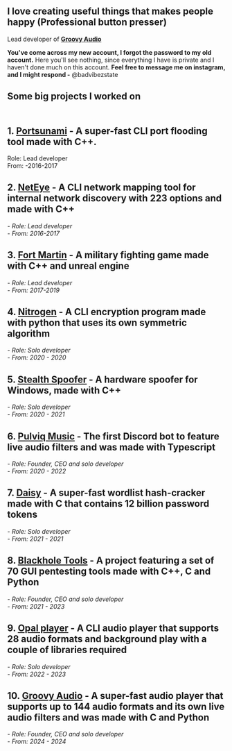 ## I love creating useful things that makes people happy (Professional button presser)

Lead developer of **[Groovy Audio](https://github.com/Groovy-Audio)**

**You've come across my new account, I forgot the password to my old account.**
Here you'll see nothing, since everything I have is private and I haven't done much on this account. 
**Feel free to message me on instagram, and I might respond -** @badvibezstate

## Some big projects I worked on
\
**1. [Portsunami](https://github.com/g7gg) - A super-fast CLI port flooding tool made with C++.**
-
Role: Lead developer\
From: -2016-2017


**2. [NetEye](https://github.com/g7gg) - A CLI network mapping tool for internal network discovery with 223 options and made with C++**
-
*- Role: Lead developer*\
*- From: 2016-2017*

**3. [Fort Martin](https://github.com/g7gg) - A military fighting game made with C++ and unreal engine**
-
*- Role: Lead developer*\
*- From: 2017-2019*

**4. [Nitrogen](https://github.com/g7gg) - A CLI encryption program made with python that uses its own symmetric algorithm**
-
*- Role: Solo developer*\
*- From: 2020 - 2020*

**5. [Stealth Spoofer](https://github.com/g7gg) - A hardware spoofer for Windows, made with C++**
-
*- Role: Solo developer*\
*- From: 2020 - 2021*

**6. [Pulviq Music](https://pulviq.io) - The first Discord bot to feature live audio filters and was made with Typescript**
-
*- Role: Founder, CEO and solo developer*\
*- From: 2020 - 2022*

**7. [Daisy](https://github.com/g7gg) - A super-fast wordlist hash-cracker made with C that contains 12 billion password tokens**
-
*- Role: Solo developer*\
*- From: 2021 - 2021*

**8. [Blackhole Tools](https://github.com/g7gg) - A project featuring a set of 70 GUI pentesting tools made with C++, C and Python**
-----------
*- Role: Founder, CEO and solo developer*\
*- From: 2021 - 2023*

**9. [Opal player](https://github.com/g7gg) - A CLI audio player that supports 28 audio formats and background play with a couple of libraries required**
-----------
*- Role: Solo developer*\
*- From: 2022 - 2023*

**10. [Groovy Audio](https://groovy.audio) - A super-fast audio player that supports up to 144 audio formats and its own live audio filters and was made with C and Python**
-----------
*- Role: Founder, CEO and solo developer*\
*- From: 2024 - 2024*

